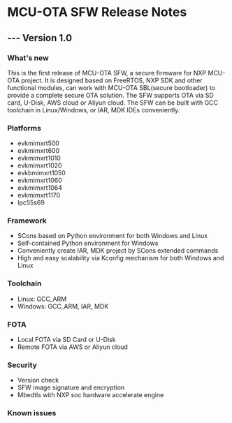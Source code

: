 # MCU-OTA SFW Release Notes

## --- Version 1.0

### What's new

This is the first release of MCU-OTA SFW, a secure firmware for NXP MCU-OTA project.
It is designed based on FreeRTOS, NXP SDK and other functional modules, can work with
MCU-OTA SBL(secure bootloader) to provide a complete secure OTA solution. The SFW
supports OTA via SD card, U-Disk, AWS cloud or Aliyun cloud. The SFW can be built with
GCC toolchain in Linux/Windows, or IAR, MDK IDEs conveniently.

### Platforms

- evkmimxrt500
- evkmimxrt600
- evkmimxrt1010
- evkmimxrt1020
- evkbmimxrt1050
- evkmimxrt1060
- evkmimxrt1064
- evkmimxrt1170
- lpc55s69

### Framework

- SCons based on Python environment for both Windows and Linux
- Self-contained Python environment for Windows
- Conveniently create IAR, MDK project by SCons extended commands
- High and easy scalability via Kconfig mechanism for both Windows and Linux


### Toolchain

- Linux: GCC_ARM
- Windows: GCC_ARM, IAR, MDK

### FOTA

- Local FOTA via SD Card or U-Disk
- Remote FOTA via AWS or Aliyun cloud

### Security

- Version check
- SFW image signature and encryption
- Mbedtls with NXP soc hardware accelerate engine

### Known issues
